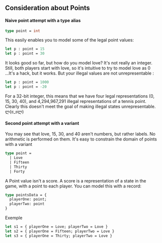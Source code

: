 ## Consideration about Points

#### Naive point attempt with a type alias

```Ocaml
type point = int
```

This easily enables you to model some of the legal point values:

```Ocaml
let p : point = 15
let p : point = 30
```

It looks good so far, but how do you model love? It's not really an integer. Still, both players start with love, so it's intuitive to try to model love as 0 ...It's a hack, but it works. But your illegal values are not unrepresentable :

```Ocaml
let p : point = 1000
let p : point = -20
```

For a 32-bit integer, this means that we have four legal representations (0, 15, 30, 40), and 4,294,967,291 illegal representations of a tennis point. Clearly this doesn't meet the goal of making illegal states unrepresentable. ლ(ಠ_ಠლ)

#### Second point attempt with a variant

You may see that love, 15, 30, and 40 aren't numbers, but rather labels. No arithmetic is performed on them. It's easy to constrain the domain of points with a variant

```OCaml
type point =
  | Love
  | Fifteen
  | Thirty
  | Forty
```

A Point value isn't a score. A score is a representation of a state in the game, with a point to each player. You can model this with a record:

```OCaml
type pointsData = {
  playerOne: point;
  playerTwo: point
}
```

Exemple

```OCaml
let s1 = { playerOne = Love; playerTwo = Love }
let s2 = { playerOne = Fifteen; playerTwo = Love }
let s3 = { playerOne = Thirty; playerTwo = Love }
```
